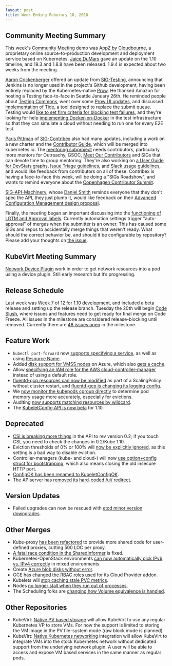 ```yaml
---
layout: post
title: Week Ending Feburary 18, 2018
---
```


## Community Meeting Summary

This week's [Community Meeting](https://docs.google.com/document/d/1VQDIAB0OqiSjIHI8AWMvSdceWhnz56jNpZrLs6o7NJY) demo was [AppZ by Cloudbourne](http://cloudbourne.com), a proprietary online source-to-production development and deployment service based on Kubernetes.  [Jaice DuMars](https://github.com/jdumars) gave an update on the 1.10 timeline, and 19.3 and 1.8.8 have been released.  1.9.4 is expected about two weeks from the meeting.

[Aaron Crickenberger](https://github.com/spiffxp) offered an update from [SIG-Testing](https://github.com/kubernetes/community/tree/master/sig-testing), announcing that Jenkins is no longer used in the project's Github development, having been entirely replaced by the Kubernetes-native [Prow](https://github.com/kubernetes/test-infra/tree/master/prow).  He thanked Amazon for hosting a Testing face-to-face in Seattle January 26th.  He reminded people about [Testing Commons](https://docs.google.com/document/d/1TOC8vnmlkWw6HRNHoe5xSv5-qv7LelX6XK3UVCHuwb0), went over some [Prow UI updates](https://prow.k8s.io/command-help), and discussed [implementation of Tide](https://github.com/kubernetes/test-infra/issues/3866), a tool designed to replace the submit queue.  Testing would [like to set firm criteria for blocking test failures](https://docs.google.com/document/d/1kCDdmlpTnHPQt5z8JzODdFCc3T2D4MKR53twsDZu20c), and they're looking for help [implementing Docker-on-Docker](https://github.com/kubernetes/kubernetes/pull/51661) in the test infrastructure so that they can simulate a cloud without needing to run one for every E2E test.

[Paris Pittman](https://github.com/parispittman) of [SIG-Contribex](https://github.com/kubernetes/community/tree/master/sig-contributor-experience) also had many updates, including a work on a new charter and the [Contributor Guide](https://github.com/kubernetes/community/tree/master/contributors/guide), which will be merged into kubernetes.io.  The [mentoring subproject](https://github.com/kubernetes/community/tree/master/mentoring) needs contributors, particularly more mentors for Outreachy, GSOC, [Meet Our Contributors](https://github.com/kubernetes/community/issues/1753) and SIGs that can devote time to group mentoring.  They're also working on [a User Guide for DevStats graphs](https://github.com/cncf/devstats/issues/35), [Issue Triage guidelines](https://github.com/kubernetes/community/blob/master/contributors/guide/issue-triage.md), and [Slack usage guidelines](https://github.com/kubernetes/community/blob/master/communication/slack-guidelines.md), and would like feedback from contributors on all of these.  Contribex is having a face-to-face this week, will be doing a "SIGs Roadshow", and wants to remind everyone about the [Copenhagen Contributor Summit](https://github.com/kubernetes/community/tree/master/events/2018/05-contributor-summit).

[SIG-API-Machinery](https://github.com/kubernetes/community/tree/master/sig-api-machinery), whose [Daniel Smith](https://github.com/lavalamp) reminds everyone that they don't spec the API, they just plumb it, would like feedback on their [Advanced Configuration Management design proposal](https://docs.google.com/document/d/1q1UGAIfmOkLSxKhVg7mKknplq3OTDWAIQGWMJandHzg).

Finally, the meeting began an important discussing into the [functioning of LGTM and Approval labels](https://github.com/kubernetes/test-infra/issues/6589).  Currently automation settings trigger "auto-approval" of merges when the submitter is an owner.  This has caused some SIGs and repos to accidentally merge things that weren't ready.  What should the correct behavior be, and should it be configurable by repository?  Please add your thoughts on [the issue](https://github.com/kubernetes/test-infra/issues/6589).

## KubeVirt Meeting Summary


[Network Device Plugin](https://github.com/kubevirt/kubernetes-device-plugins/pull/4) work in order to get network resources into a pod using a device plugin. Still early research but it’s progressing.

## Release Schedule

Last week was [Week 7 of 12 for 1.10 development](https://github.com/kubernetes/sig-release/blob/master/releases/release-1.10/release-1.10.md), and included a beta release and setting up the release branch.  Tuesday the 20th will begin [Code Slush](https://github.com/kubernetes/sig-release/blob/master/releases/release-1.10/release-1.10.md#code-slush), where issues and features need to get ready for final merge on Code Freeze.  All issues in the milestone are considered release-blocking until removed.  Currently there are [48 issues open](https://github.com/kubernetes/kubernetes/issues?utf8=%E2%9C%93&q=is%3Aissue+is%3Aopen+milestone%3Av1.10) in the milestone.

## Feature Work

* `kubectl port-forward` now [supports specifying a service](https://github.com/kubernetes/kubernetes/pull/59809), as well as using [Resource Name](https://github.com/kubernetes/kubernetes/pull/59705).
* Added [disk support for VMSS nodes](https://github.com/kubernetes/kubernetes/pull/59716) on Azure, which also [gets a cache](https://github.com/kubernetes/kubernetes/pull/59652).
* Allow [specifying an IAM role for the AWS cloud-controller-manager](https://github.com/kubernetes/kubernetes/pull/59668) instead of using a default role.
* [fluentd-gcp resources can now be modified](https://github.com/kubernetes/kubernetes/pull/59657) as part of a ScalingPolicy without cluster restart, and [fluentd-gcp is changing its logging config](https://github.com/kubernetes/kubernetes/pull/59335).
* We [now monitor the kubepods cgroup directly](https://github.com/kubernetes/kubernetes/pull/57802) to determine pod memory usage more accurately, especially for evictions.
* Auditing [now supports matching resources by wildcard](https://github.com/kubernetes/kubernetes/pull/55306).
* The [KubeletConfig API is now beta](https://github.com/kubernetes/kubernetes/pull/53833) for 1.10.

## Deprecated

* [CSI is breaking more things](https://github.com/kubernetes/kubernetes/pull/59209) in the API to rev version 0.2; if you touch CSI, you need to check the changes in 0.2/Kube 1.10.
* Eviction thresholds of 0% or 100% will [now be explicitly ignored](https://github.com/kubernetes/kubernetes/pull/59681), as this setting is a bad way to disable eviction.
* Controller-managers (kube- and cloud-) will now [use option+config struct for bootstrapping](https://github.com/kubernetes/kubernetes/pull/59582), which also means closing the old insecure HTTP port.
* [ConfigOK has been renamed to KubeletConfigOK](https://github.com/kubernetes/kubernetes/pull/59905).
* The APIserver has [removed its hard-coded /ui/ redirect](https://github.com/kubernetes/kubernetes/pull/53766).

## Version Updates

* Failed upgrades can now be rescued with [etcd minor version downgrades](https://github.com/kubernetes/kubernetes/pull/59298).

## Other Merges

* Kube-proxy [has been refactored](https://github.com/kubernetes/kubernetes/pull/52528) to provide more shared code for user-defined proxies, cutting 500 LOC per proxy.
* [A fatal race condition in the SharedInformer](https://github.com/kubernetes/kubernetes/pull/59828) is fixed.
* Kubernetes-OpenStack environments [can now automatically pick IPv6 vs. IPv4 correctly](https://github.com/kubernetes/kubernetes/pull/59749) in mixed environments.
* Create [Azure blob disks without error](https://github.com/kubernetes/kubernetes/pull/59739).
* GCE has [changed the RBAC roles used](https://github.com/kubernetes/kubernetes/pull/59686) for its Cloud Provider addon.
* Kubelets will [stop caching stale PVC metrics](https://github.com/kubernetes/kubernetes/pull/59170).
* Nodes [no longer stall when they run out of processes](https://github.com/kubernetes/kubernetes/pull/57136).
* The Scheduling folks are [changing how Volume equivalence is handled](https://github.com/kubernetes/kubernetes/pull/59335).

## Other Repositories

* KubeVirt: [Native PV based storage](https://github.com/kubevirt/kubevirt/pull/734) will allow KubeVirt to use any regular Kubernetes VP to store VMs. For now the support is limited to storing the VM image in the PV file-system mode (raw block mode is planned).
* KubeVirt: [Native Kubernetes networking](https://github.com/kubevirt/kubevirt/pull/686) integration will allow KubeVirt to integrate VMs into the stock Kubernetes network without dedicated support from the underlying network plugin. A user will be able to access and expose VM based services in the same manner as regular pods.

